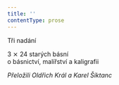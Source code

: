 ```yaml
---
title: ''
contentType: prose
---
```


Tři nadání

3 ⨯ 24 starých básní  
o básnictví, malířství a kaligrafii

_Přeložili Oldřich Král a Karel Šiktanc_

